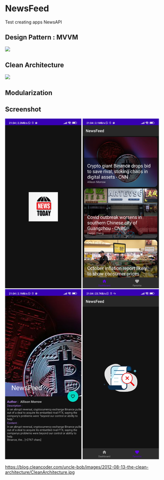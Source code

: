 # NewsFeed
Test creating apps NewsAPI

## Design Pattern : MVVM
<img src="https://github.com/android10/Sample-Data/raw/master/Android-CleanArchitecture-Kotlin/architecture/clean_architecture_reloaded_mvvm_app.png" width="500">


## Clean Architecture
<img src="https://blog.cleancoder.com/uncle-bob/images/2012-08-13-the-clean-architecture/CleanArchitecture.jpg" width="500">

## Modularization

## Screenshot
<img src="https://github.com/kareem96/NewsFeed/blob/master/screenshot/Screenshot_2022-11-10-21-04-32-692_com.kareemdev.newsfeed.jpg" width="250"> <img src="https://github.com/kareem96/NewsFeed/blob/master/screenshot/Screenshot_2022-11-10-21-04-35-422_com.kareemdev.newsfeed.jpg" width="250"> <img src="https://github.com/kareem96/NewsFeed/blob/master/screenshot/Screenshot_2022-11-10-21-04-38-804_com.kareemdev.newsfeed.jpg" width="250"> <img src="https://github.com/kareem96/NewsFeed/blob/master/screenshot/Screenshot_2022-11-10-21-04-49-412_com.kareemdev.newsfeed.jpg" width="250">




https://blog.cleancoder.com/uncle-bob/images/2012-08-13-the-clean-architecture/CleanArchitecture.jpg
